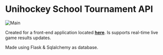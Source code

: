 # Unihockey School Tournament API

![Main](https://user-images.githubusercontent.com/28483030/192086966-a223cd8f-ce97-40c6-b73a-f5a47425f589.png)

Created for a front-end application located [**here**](https://github.com/Pavlyuchenko/VanocniFlorbalovyTurnaj2.0). Is supports real-time live game results updates.

Made using Flask & Sqlalchemy as database.
